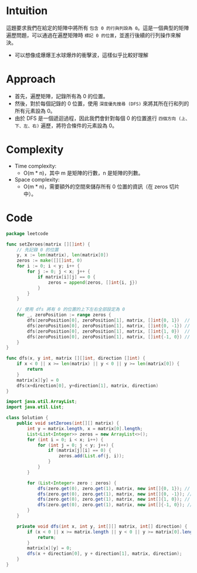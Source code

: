 # Intuition
這題要求我們在給定的矩陣中將所有 `包含 0 的行與列設為 0`。這是一個典型的矩陣遍歷問題，可以通過在遍歷矩陣時 `標記 0 的位置`，並進行後續的行列操作來解決。
- 可以想像成爆爆王水球爆炸的衝擊波，這樣似乎比較好理解

<!-- Describe your first thoughts on how to solve this problem. -->

# Approach
- 首先，遍歷矩陣，記錄所有為 0 的位置。
- 然後，對於每個記錄的 0 位置，使用 `深度優先搜尋 (DFS)` 來將其所在行和列的所有元素設為 0。
- 由於 DFS 是一個遞迴過程，因此我們會針對每個 0 的位置進行 `四個方向 (上、下、左、右)` 遍歷，將符合條件的元素設為 0。
<!-- Describe your approach to solving the problem. -->

# Complexity
- Time complexity:
	- O(m * n)，其中 m 是矩陣的行數，n 是矩陣的列數。
- Space complexity:
	- O(m * n)，需要額外的空間來儲存所有 0 位置的資訊（在 zeros 切片中）。
# Code
```go
package leetcode

func setZeroes(matrix [][]int) {
	// 先記錄 0 的位置
	y, x := len(matrix), len(matrix[0])
	zeros := make([][]int, 0)
	for i := 0; i < y; i++ {
		for j := 0; j < x; j++ {
			if matrix[i][j] == 0 {
				zeros = append(zeros, []int{i, j})
			}
		}
	}

	// 使用 dfs 將有 0 的位置的上下左右全部設定為 0
	for _, zeroPosition := range zeros {
		dfs(zeroPosition[0], zeroPosition[1], matrix, []int{0, 1})  // 向右
		dfs(zeroPosition[0], zeroPosition[1], matrix, []int{0, -1}) // 向左
		dfs(zeroPosition[0], zeroPosition[1], matrix, []int{1, 0})  // 向下
		dfs(zeroPosition[0], zeroPosition[1], matrix, []int{-1, 0}) // 向上
	}
}

func dfs(x, y int, matrix [][]int, direction []int) {
	if x < 0 || x >= len(matrix) || y < 0 || y >= len(matrix[0]) {
		return
	}
	matrix[x][y] = 0
	dfs(x+direction[0], y+direction[1], matrix, direction)
}
```

```java
import java.util.ArrayList;
import java.util.List;

class Solution {
    public void setZeroes(int[][] matrix) {
        int y = matrix.length, x = matrix[0].length;
        List<List<Integer>> zeros = new ArrayList<>();
        for (int i = 0; i < x; i++) {
            for (int j = 0; j < y; j++) {
                if (matrix[j][i] == 0) {
                    zeros.add(List.of(j, i));
                }
            }
        }

        for (List<Integer> zero : zeros) {
            dfs(zero.get(0), zero.get(1), matrix, new int[]{0, 1}); // right
            dfs(zero.get(0), zero.get(1), matrix, new int[]{0, -1}); // left
            dfs(zero.get(0), zero.get(1), matrix, new int[]{1, 0}); // down
            dfs(zero.get(0), zero.get(1), matrix, new int[]{-1, 0}); // up
        }
    }

    private void dfs(int x, int y, int[][] matrix, int[] direction) {
        if (x < 0 || x >= matrix.length || y < 0 || y >= matrix[0].length) {
            return;
        }
        matrix[x][y] = 0;
        dfs(x + direction[0], y + direction[1], matrix, direction);
    }
}
```
